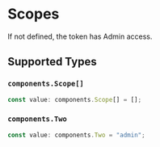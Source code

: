 # Scopes

If not defined, the token has Admin access.


## Supported Types

### `components.Scope[]`

```typescript
const value: components.Scope[] = [];
```

### `components.Two`

```typescript
const value: components.Two = "admin";
```

